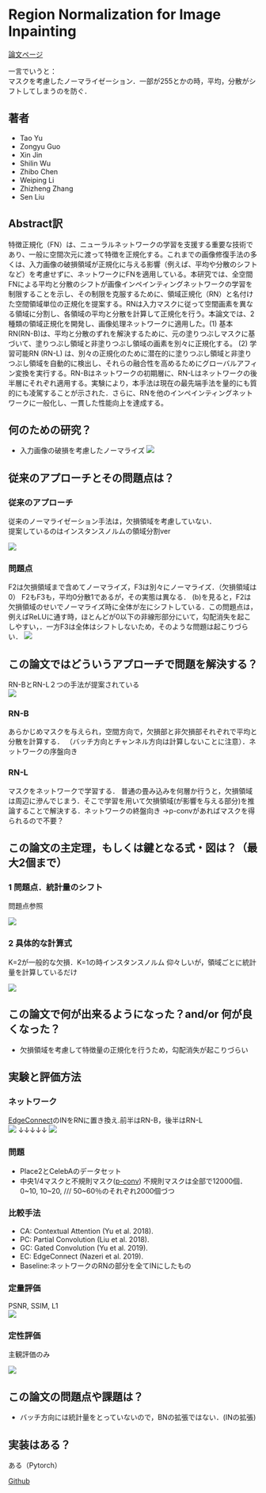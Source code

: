 # Region Normalization for Image Inpainting

[論文ページ](https://arxiv.org/abs/1911.10375)  

一言でいうと：  
マスクを考慮したノーマライゼーション．一部が255とかの時，平均，分散がシフトしてしまうのを防ぐ．


## 著者
* Tao Yu
* Zongyu Guo
* Xin Jin
* Shilin Wu
* Zhibo Chen
* Weiping Li
* Zhizheng Zhang
* Sen Liu

## Abstract訳
特徴正規化（FN）は、ニューラルネットワークの学習を支援する重要な技術であり、一般に空間次元に渡って特徴を正規化する。これまでの画像修復手法の多くは、入力画像の破損領域が正規化に与える影響（例えば、平均や分散のシフトなど）を考慮せずに、ネットワークにFNを適用している。本研究では、全空間FNによる平均と分散のシフトが画像インペインティングネットワークの学習を制限することを示し、その制限を克服するために、領域正規化（RN）と名付けた空間領域単位の正規化を提案する。RNは入力マスクに従って空間画素を異なる領域に分割し、各領域の平均と分散を計算して正規化を行う。本論文では、2種類の領域正規化を開発し、画像処理ネットワークに適用した。(1) 基本RN(RN-B)は、平均と分散のずれを解決するために、元の塗りつぶしマスクに基づいて、塗りつぶし領域と非塗りつぶし領域の画素を別々に正規化する。 (2) 学習可能RN (RN-L) は、別々の正規化のために潜在的に塗りつぶし領域と非塗りつぶし領域を自動的に検出し、それらの融合性を高めるためにグローバルアフィン変換を実行する。RN-Bはネットワークの初期層に、RN-Lはネットワークの後半層にそれぞれ適用する。実験により，本手法は現在の最先端手法を量的にも質的にも凌駕することが示された．さらに、RNを他のインペインティングネットワークに一般化し、一貫した性能向上を達成する。

## 何のための研究？
* 入力画像の破損を考慮したノーマライズ
![](https://i.gyazo.com/d8c84f41ebf8eacc217e01cecfaf3208.png)

## 従来のアプローチとその問題点は？
### 従来のアプローチ
従来のノーマライゼーション手法は，欠損領域を考慮していない．  
提案しているのはインスタンスノルムの領域分割ver

![](https://i.gyazo.com/e887969d3cf173c1bf7f35e52c19b43c.jpg)

### 問題点
F2は欠損領域まで含めてノーマライズ，F3は別々にノーマライズ．（欠損領域は0）
F2もF3も，平均0分散1であるが，その実態は異なる．
(b)を見ると，F2は欠損領域のせいでノーマライズ時に全体が左にシフトしている．この問題点は，例えばReLUに通す時，ほとんどが0以下の非線形部分にいて，勾配消失を起こしやすい，．一方F3は全体はシフトしないため，そのような問題は起こりづらい．
![](https://i.gyazo.com/341c00badc80b6b08df4a75f2f11cda0.png)

## この論文ではどういうアプローチで問題を解決する？
RN-BとRN-L２つの手法が提案されている  
![](https://i.gyazo.com/ef71673498f052b974acb3dead6c1aa7.png)

### RN-B
あらかじめマスクを与えられ，空間方向で，欠損部と非欠損部それぞれで平均と分散を計算する．
（バッチ方向とチャンネル方向は計算しないことに注意）．ネットワークの序盤向き
### RN-L
マスクをネットワークで学習する．
普通の畳み込みを何層か行うと，欠損領域は周辺に滲んでじまう．そこで学習を用いて欠損領域(が影響を与える部分)を推論することで解決する．ネットワークの終盤向き
→p-convがあればマスクを得られるので不要？


## この論文の主定理，もしくは鍵となる式・図は？（最大2個まで）

### 1 問題点．統計量のシフト
問題点参照

![](https://i.gyazo.com/341c00badc80b6b08df4a75f2f11cda0.png)
### 2 具体的な計算式
K=2が一般的な欠損．K=1の時インスタンスノルム
仰々しいが，領域ごとに統計量を計算しているだけ

![](https://i.gyazo.com/5e66bb60f1feebf1e7eca6c582f64cb8.png)

## この論文で何が出来るようになった？and/or 何が良くなった？　
* 欠損領域を考慮して特徴量の正規化を行うため，勾配消失が起こりづらい


## 実験と評価方法

### ネットワーク
[EdgeConnect](https://arxiv.org/abs/1901.00212)のINをRNに置き換え.前半はRN-B，後半はRN-L  
![](https://i.gyazo.com/8380065d6c77d97b7334ecc797e39553.png)
↓↓↓↓↓
![](https://i.gyazo.com/26978ce73829b46708e3d2b629f932dc.png)

### 問題
* Place2とCelebAのデータセット
* 中央1/4マスクと不規則マスク([p-conv](https://arxiv.org/abs/1804.07723))
不規則マスクは全部で12000個．
0~10, 10~20, /// 50~60％のそれぞれ2000個づつ



### 比較手法
* CA: Contextual Attention (Yu et al. 2018).
* PC: Partial Convolution (Liu et al. 2018).
* GC: Gated Convolution (Yu et al. 2019).
* EC: EdgeConnect (Nazeri et al. 2019).
* Baseline:ネットワークのRNの部分を全てINにしたもの

### 定量評価
PSNR, SSIM, L1  
![](https://i.gyazo.com/a9dd309f6bc9fa70e4f1fa577a718f28.png)

### 定性評価
主観評価のみ

![](https://i.gyazo.com/c4f0a4e97a64e2b00246718c0b9bddb7.png)

## この論文の問題点や課題は？
* バッチ方向には統計量をとっていないので，BNの拡張ではない．(INの拡張)

## 実装はある？
ある（Pytorch）

[Github](https://github.com/geekyutao/RN)
